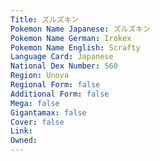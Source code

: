 ```yaml
---
﻿Title: ズルズキン
Pokemon Name Japanese: ズルズキン
Pokemon Name German: Irokex
Pokemon Name English: Scrafty
Language Card: Japanese
National Dex Number: 560
Region: Unova
Regional Form: false
Additional Form: false
Mega: false
Gigantamax: false
Cover: false
Link: 
Owned: 
---
```

